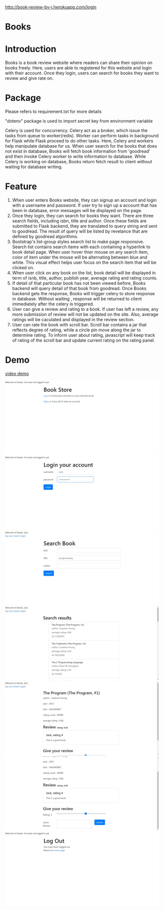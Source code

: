 http://book-review-by-j.herokuapp.com/login

# Books

# Introduction
Books is a book review website where readers can share their opinion on books freely. Here, users are able to registered for this website and login with their account. Once they login, users can search for books they want to review and give rate on.

# Package
Please refers to requirement.txt for more details

"dotenv" package is used to import secret key from environment variable

Celery is used for concurrency. Celery act as a broker, which issue the tasks from queue to worker(redis). Worker can perform tasks in background for Flask while Flask proceed to do other tasks. Here, Celery and workers help manipulate database for us. When user search for the books that does not exist in database, Books will fetch book information from 'goodread' and then invoke Celery worker to write information to database. While Celery is working on database, Books return fetch result to client without waiting for database writing.

# Feature
1. When user enters Books website, they can signup an account and login with a username and password. If user try to sign up a account that has been in database, error messages will be displayed on the page.
2. Once they login, they can search for books they want. There are three search fields, including isbn, title and author. Once these fields are submitted to Flask backend, they are translated to query string and sent to goodread. The result of query will be listed by revelance that are defined by goodread algorithms.
3. Bootstrap's list-group styles search list to make page responsive. Search list contains search items with each containing a hyperlink to book detail page. When user hover thier mouse on any search item, color of item under the mouse will be alternating between blue and white. This visual effect helps user focus on the search item that will be clicked on.
3. When user click on any book on the list, book detail will be displayed in term of isnb, title, author, publish year, average rating and rating counts.
4. If detail of that particular book has not been viewed before, Books backend will query detail of that book from goodread. Once Books backend gets the response, Books will trigger celery to  store response in database. Without waiting , response will be returned to client immediately after the celery is triggered.
5. User can give a review and rating to a book. If user has left a review, any more submission of review will not be updated on the site. Also, average ratings will be caculated and displayed in the review section.
6. User can rate the book with scroll bar. Scroll bar contains a jar that reflects degree of rating, while a circle pin move along the jar to determine rating. To inform user about rating, javascript will keep track of rating of the scroll bar and update current rating on the rating panel. 
# Demo
[video demo](https://www.youtube.com/watch?v=iFNce76pEf8&feature=youtu.be)

![home](demo/home.jpg)
![login](/demo/login.jpg)
![search form](/demo/search.jpg)
![search result](/demo/search-result.jpg)
![book detail](/demo/book-detail.jpg)
![book review](/demo/give-review.jpg)
![logout](/demo/logout.jpg)



